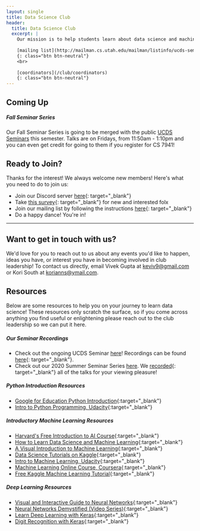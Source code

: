 ```yaml
---
layout: single
title: Data Science Club
header:
  title: Data Science Club
  excerpt: |
    Our mission is to help students learn about data science and machine learning through tutorials, presentations from industry professionals, and hands-on experience.
    
    [mailing list](http://mailman.cs.utah.edu/mailman/listinfo/ucds-seminar){: target="_blank"}
    {: class="btn btn-neutral"}
    <br>
    
    [coordinators](/club/coordinators)
    {: class="btn btn-neutral"}  
---
```


<style>
img.speaker {
  width: 200px;
  height: 286px;
  object-fit: cover;
}
img.flier {
  width: 350px;
  height: 350px;
  object-fit: cover;
}
</style>

## Coming Up
<!-- <div style="margin-bottom: 1rem">
	<div class="row" style="margin-bottom: 1rem">
		<div class="col-lg-5">
			<center><img class="shadow rounded flier" src="/assets/img/club_photos/club-rush.gif" alt="Club Rush Poster"/>
			</center>
			<br>
		</div>
		<div class="col-lg-7" style="display: flex; align-items:center;">
			<div>
				<h5>- Fall Seminar Series</h5>
				Our Fall Seminar Series is going to be merged with the public <a href="/seminar.html">UCDS Seminars</a> this semester. Talks are on Fridays, from 11:50am - 1:10pm and you can even get credit for going to them if you register for CS 7941!
			</div>
		</div>
	</div>
</div> -->

##### Fall Seminar Series
Our Fall Seminar Series is going to be merged with the public <a href="/seminar.html">UCDS Seminars</a> this semester. Talks are on Fridays, from 11:50am - 1:10pm and you can even get credit for going to them if you register for CS 7941!

## Ready to Join?
Thanks for the interest! We always welcome new members! Here's what you need to do to join us:
* Join our Discord server [here](https://discord.gg/ySnSzRq){: target="_blank"}
* Take [this survey](https://docs.google.com/forms/d/e/1FAIpQLSf5sL5fB_Q06g3U_XQE_Sdx9ctwqCsdTOrTYUQE57Ie7GvgHA/viewform?usp=sf_link){: target="_blank"} for new and interested folx
* Join our mailing list by following the instructions [here](http://mailman.cs.utah.edu/mailman/listinfo/ucds-seminar){: target="_blank"}
* Do a happy dance! You're in!

---

## Want to get in touch with us?

We'd love for you to reach out to us about any events you'd like to happen, ideas you have, or interest you have in becoming involved in club leadership! To contact us directly, email Vivek Gupta at [keviv9@gmail.com](mailto:keviv9@gmail.com) or Kori South at [korianns@ymail.com](mailto:korianns@ymail.com).

## Resources

Below are some resources to help you on your journey to learn data science! These resources only scratch the surface, so if you come across anything you find useful or enlightening please reach out to the club leadership so we can put it here.

##### Our Seminar Recordings
* Check out the ongoing UCDS Seminar [here](/seminar.html)! Recordings can be found [here](https://www.youtube.com/playlist?list=PLMsvlws5lSAYvUeDbu7xg526nTirjhIBQ){: target="_blank"}.
* Check out our 2020 Summer Seminar Series [here](/club/summer-seminar-series). We [recorded](https://www.youtube.com/playlist?list=PLMsvlws5lSAb2cIyqmb7Ae7_omPK0m9hK){: target="_blank"} all of the talks for your viewing pleasure!

##### Python Introduction Resources
* [Google for Education Python Introduction](https://developers.google.com/edu/python/){:target="_blank"}
* [Intro to Python Programming, Udacity](https://www.udacity.com/course/introduction-to-python--ud1110){:target="_blank"}

##### Introductory Machine Learning Resources
* [Harvard's Free Introduction to AI Course](https://www.edx.org/course/cs50s-introduction-to-artificial-intelligence-with-python){:target="_blank"}
* [How to Learn Data Science and Machine Learning](http://blog.kaggle.com/2017/04/17/the-best-sources-to-study-machine-learning-and-ai-with-ben-hamner-kaggle-cto/){:target="_blank"}
* [A Visual Introduction to Machine Learning](http://www.r2d3.us/visual-intro-to-machine-learning-part-1/){:target="_blank"}
* [Data Science Tutorials on Kaggle](http://blog.kaggle.com/category/tutorials/){:target="_blank"}
* [Intro to Machine Learning, Udacity](https://www.udacity.com/course/intro-to-machine-learning--ud120){:target="_blank"}
* [Machine Learning Online Course, Coursera](https://www.coursera.org/learn/machine-learning){:target="_blank"}
* [Free Kaggle Machine Learning Tutorial](http://blog.kaggle.com/2016/04/25/free-kaggle-machine-learning-tutorial-for-python/){:target="_blank"}

##### Deep Learning Resources
* [Visual and Interactive Guide to Neural Networks](http://jalammar.github.io/visual-interactive-guide-basics-neural-networks/){:target="_blank"}
* [Neural Networks Demystified (Video Series)](https://www.youtube.com/watch?v=bxe2T-V8XRs){:target="_blank"}
* [Learn Deep Learning with Keras](http://p.migdal.pl/2017/04/30/teaching-deep-learning.html){:target="_blank"}
* [Digit Recognition with Keras](http://machinelearningmastery.com/handwritten-digit-recognition-using-convolutional-neural-networks-python-keras/){:target="_blank"}